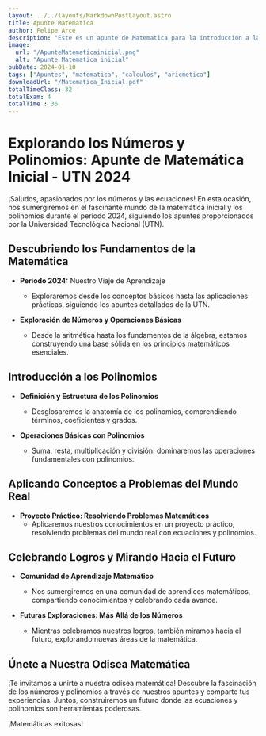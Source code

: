 ```yaml
---
layout: ../../layouts/MarkdownPostLayout.astro
title: Apunte Matematica
author: Felipe Arce
description: "Este es un apunte de Matematica para la introducción a la tecnicatura universitaria en programacion"
image:
  url: "/ApunteMatematicainicial.png"
  alt: "Apunte Matematica inicial"
pubDate: 2024-01-10
tags: ["Apuntes", "matematica", "calculos", "aricmetica"]
downloadUrl: "/Matematica_Inicial.pdf"
totalTimeClass: 32
totalExam: 4 
totalTime : 36
---
```


# Explorando los Números y Polinomios: Apunte de Matemática Inicial - UTN 2024

¡Saludos, apasionados por los números y las ecuaciones! En esta ocasión, nos sumergiremos en el fascinante mundo de la matemática inicial y los polinomios durante el periodo 2024, siguiendo los apuntes proporcionados por la Universidad Tecnológica Nacional (UTN).

## Descubriendo los Fundamentos de la Matemática

- **Periodo 2024:** Nuestro Viaje de Aprendizaje
  - Exploraremos desde los conceptos básicos hasta las aplicaciones prácticas, siguiendo los apuntes detallados de la UTN.

- **Exploración de Números y Operaciones Básicas**
  - Desde la aritmética hasta los fundamentos de la álgebra, estamos construyendo una base sólida en los principios matemáticos esenciales.

## Introducción a los Polinomios

- **Definición y Estructura de los Polinomios**
  - Desglosaremos la anatomía de los polinomios, comprendiendo términos, coeficientes y grados.

- **Operaciones Básicas con Polinomios**
  - Suma, resta, multiplicación y división: dominaremos las operaciones fundamentales con polinomios.

## Aplicando Conceptos a Problemas del Mundo Real

- **Proyecto Práctico: Resolviendo Problemas Matemáticos**
  - Aplicaremos nuestros conocimientos en un proyecto práctico, resolviendo problemas del mundo real con ecuaciones y polinomios.

## Celebrando Logros y Mirando Hacia el Futuro

- **Comunidad de Aprendizaje Matemático**
  - Nos sumergiremos en una comunidad de aprendices matemáticos, compartiendo conocimientos y celebrando cada avance.

- **Futuras Exploraciones: Más Allá de los Números**
  - Mientras celebramos nuestros logros, también miramos hacia el futuro, explorando nuevas áreas de la matemática.

## Únete a Nuestra Odisea Matemática

¡Te invitamos a unirte a nuestra odisea matemática! Descubre la fascinación de los números y polinomios a través de nuestros apuntes y comparte tus experiencias. Juntos, construiremos un futuro donde las ecuaciones y polinomios son herramientas poderosas.

¡Matemáticas exitosas!